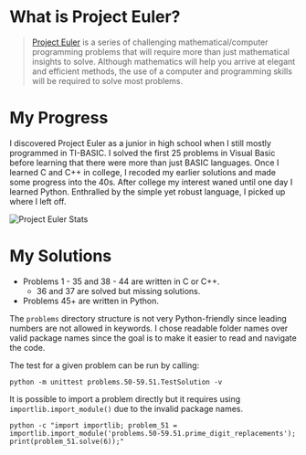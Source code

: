 
# What is Project Euler?
> [Project Euler](https://projecteuler.net/) is a series of challenging mathematical/computer programming problems that will require more than just mathematical insights to solve. Although mathematics will help you arrive at elegant and efficient methods, the use of a computer and programming skills will be required to solve most problems.

# My Progress
I discovered Project Euler as a junior in high school when I still mostly programmed in TI-BASIC. I solved the first 25 problems in Visual Basic before learning that there were more than just BASIC languages. Once I learned C and C++ in college, I recoded my earlier solutions and made some progress into the 40s. After college my interest waned until one day I learned Python. Enthralled by the simple yet robust language, I picked up where I left off.

<img src="http://projecteuler.net/profile/ddara.png" alt="Project Euler Stats">

# My Solutions
* Problems 1 - 35 and 38 - 44 are written in C or C++.
    * 36 and 37 are solved but missing solutions.
* Problems 45+ are written in Python.

The `problems` directory structure is not very Python-friendly since leading numbers are not allowed in keywords. I chose readable folder names over valid package names since the goal is to make it easier to read and navigate the code.

The test for a given problem can be run by calling:
```
python -m unittest problems.50-59.51.TestSolution -v
```

It is possible to import a problem directly but it requires using `importlib.import_module()` due to the invalid package names.
```
python -c "import importlib; problem_51 = importlib.import_module('problems.50-59.51.prime_digit_replacements'); print(problem_51.solve(6));"
```



